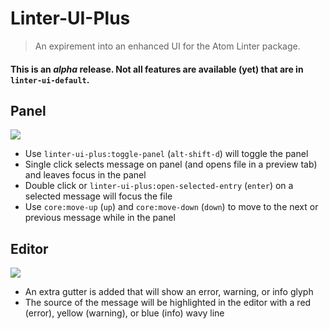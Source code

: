 # Linter-UI-Plus
> An expirement into an enhanced UI for the Atom Linter package.

#### This is an _alpha_ release. Not all features are available (yet) that are in `linter-ui-default`.

## Panel

![](https://user-images.githubusercontent.com/753919/28002478-686f307e-64ea-11e7-83c7-b41a2ef130c8.png)
 
 - Use `linter-ui-plus:toggle-panel` (`alt-shift-d`) will toggle the panel
 - Single click selects message on panel (and opens file in a preview tab) and leaves focus in the panel
 - Double click or `linter-ui-plus:open-selected-entry` (`enter`) on a selected message will focus the file 
 - Use `core:move-up` (`up`) and `core:move-down` (`down`) to move to the next or previous message while in the panel
 
## Editor

![](https://user-images.githubusercontent.com/753919/28002548-05159f94-64eb-11e7-97b4-9ce23d8f0cda.png)

 - An extra gutter is added that will show an error, warning, or info glyph
 - The source of the message will be highlighted in the editor with a red (error), yellow (warning), or blue (info) wavy line
